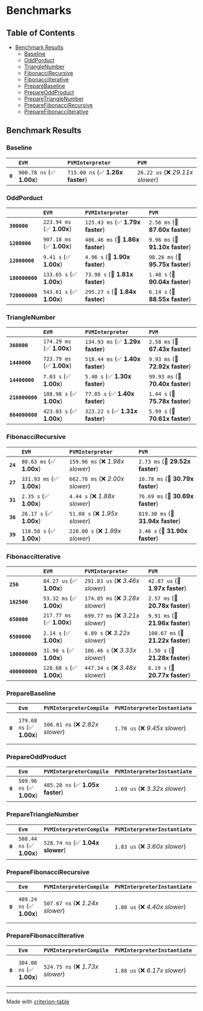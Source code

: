 # Benchmarks

## Table of Contents

- [Benchmark Results](#benchmark-results)
    - [Baseline](#baseline)
    - [OddPorduct](#oddporduct)
    - [TriangleNumber](#trianglenumber)
    - [FibonacciRecursive](#fibonaccirecursive)
    - [FibonacciIterative](#fibonacciiterative)
    - [PrepareBaseline](#preparebaseline)
    - [PrepareOddProduct](#prepareoddproduct)
    - [PrepareTriangleNumber](#preparetrianglenumber)
    - [PrepareFibonacciRecursive](#preparefibonaccirecursive)
    - [PrepareFibonacciIterative](#preparefibonacciiterative)

## Benchmark Results

### Baseline

|         | `EVM`                     | `PVMInterpreter`                 | `PVM`                             |
|:--------|:--------------------------|:---------------------------------|:--------------------------------- |
| **`0`** | `900.78 ns` (✅ **1.00x**) | `715.00 ns` (✅ **1.26x faster**) | `26.22 us` (❌ *29.11x slower*)    |

### OddPorduct

|                 | `EVM`                     | `PVMInterpreter`                 | `PVM`                             |
|:----------------|:--------------------------|:---------------------------------|:--------------------------------- |
| **`300000`**    | `223.94 ms` (✅ **1.00x**) | `125.43 ms` (✅ **1.79x faster**) | `2.56 ms` (🚀 **87.60x faster**)   |
| **`1200000`**   | `907.18 ms` (✅ **1.00x**) | `486.46 ms` (🚀 **1.86x faster**) | `9.96 ms` (🚀 **91.10x faster**)   |
| **`12000000`**  | `9.41 s` (✅ **1.00x**)    | `4.96 s` (🚀 **1.90x faster**)    | `98.26 ms` (🚀 **95.75x faster**)  |
| **`180000000`** | `133.65 s` (✅ **1.00x**)  | `73.98 s` (🚀 **1.81x faster**)   | `1.48 s` (🚀 **90.04x faster**)    |
| **`720000000`** | `543.61 s` (✅ **1.00x**)  | `295.27 s` (🚀 **1.84x faster**)  | `6.14 s` (🚀 **88.55x faster**)    |

### TriangleNumber

|                 | `EVM`                     | `PVMInterpreter`                 | `PVM`                             |
|:----------------|:--------------------------|:---------------------------------|:--------------------------------- |
| **`360000`**    | `174.29 ms` (✅ **1.00x**) | `134.93 ms` (✅ **1.29x faster**) | `2.58 ms` (🚀 **67.43x faster**)   |
| **`1440000`**   | `723.79 ms` (✅ **1.00x**) | `518.44 ms` (✅ **1.40x faster**) | `9.93 ms` (🚀 **72.92x faster**)   |
| **`14400000`**  | `7.03 s` (✅ **1.00x**)    | `5.40 s` (✅ **1.30x faster**)    | `99.93 ms` (🚀 **70.40x faster**)  |
| **`216000000`** | `108.98 s` (✅ **1.00x**)  | `77.85 s` (✅ **1.40x faster**)   | `1.44 s` (🚀 **75.78x faster**)    |
| **`864000000`** | `423.03 s` (✅ **1.00x**)  | `323.22 s` (✅ **1.31x faster**)  | `5.99 s` (🚀 **70.61x faster**)    |

### FibonacciRecursive

|          | `EVM`                     | `PVMInterpreter`                 | `PVM`                              |
|:---------|:--------------------------|:---------------------------------|:---------------------------------- |
| **`24`** | `80.63 ms` (✅ **1.00x**)  | `159.96 ms` (❌ *1.98x slower*)   | `2.73 ms` (🚀 **29.52x faster**)    |
| **`27`** | `331.93 ms` (✅ **1.00x**) | `662.76 ms` (❌ *2.00x slower*)   | `10.78 ms` (🚀 **30.79x faster**)   |
| **`31`** | `2.35 s` (✅ **1.00x**)    | `4.44 s` (❌ *1.88x slower*)      | `76.69 ms` (🚀 **30.69x faster**)   |
| **`36`** | `26.17 s` (✅ **1.00x**)   | `51.08 s` (❌ *1.95x slower*)     | `819.30 ms` (🚀 **31.94x faster**)  |
| **`39`** | `110.50 s` (✅ **1.00x**)  | `220.00 s` (❌ *1.99x slower*)    | `3.46 s` (🚀 **31.90x faster**)     |

### FibonacciIterative

|                 | `EVM`                     | `PVMInterpreter`                 | `PVM`                              |
|:----------------|:--------------------------|:---------------------------------|:---------------------------------- |
| **`256`**       | `84.27 us` (✅ **1.00x**)  | `291.83 us` (❌ *3.46x slower*)   | `42.87 us` (🚀 **1.97x faster**)    |
| **`162500`**    | `53.32 ms` (✅ **1.00x**)  | `174.85 ms` (❌ *3.28x slower*)   | `2.57 ms` (🚀 **20.78x faster**)    |
| **`650000`**    | `217.77 ms` (✅ **1.00x**) | `699.77 ms` (❌ *3.21x slower*)   | `9.91 ms` (🚀 **21.96x faster**)    |
| **`6500000`**   | `2.14 s` (✅ **1.00x**)    | `6.89 s` (❌ *3.22x slower*)      | `100.67 ms` (🚀 **21.22x faster**)  |
| **`100000000`** | `31.96 s` (✅ **1.00x**)   | `106.46 s` (❌ *3.33x slower*)    | `1.50 s` (🚀 **21.28x faster**)     |
| **`400000000`** | `128.68 s` (✅ **1.00x**)  | `447.34 s` (❌ *3.48x slower*)    | `6.19 s` (🚀 **20.77x faster**)     |

### PrepareBaseline

|         | `Evm`                     | `PVMInterpreterCompile`          | `PVMInterpreterInstantiate`          | `PVMCompile`                      | `PVMInstantiate`                   |
|:--------|:--------------------------|:---------------------------------|:-------------------------------------|:----------------------------------|:---------------------------------- |
| **`0`** | `179.68 ns` (✅ **1.00x**) | `506.01 ns` (❌ *2.82x slower*)   | `1.70 us` (❌ *9.45x slower*)         | `29.44 us` (❌ *163.87x slower*)   | `69.01 us` (❌ *384.08x slower*)    |

### PrepareOddProduct

|         | `Evm`                     | `PVMInterpreterCompile`          | `PVMInterpreterInstantiate`          | `PVMCompile`                     | `PVMInstantiate`                   |
|:--------|:--------------------------|:---------------------------------|:-------------------------------------|:---------------------------------|:---------------------------------- |
| **`0`** | `509.96 ns` (✅ **1.00x**) | `485.20 ns` (✅ **1.05x faster**) | `1.69 us` (❌ *3.32x slower*)         | `29.88 us` (❌ *58.59x slower*)   | `70.20 us` (❌ *137.66x slower*)    |

### PrepareTriangleNumber

|         | `Evm`                     | `PVMInterpreterCompile`          | `PVMInterpreterInstantiate`          | `PVMCompile`                     | `PVMInstantiate`                   |
|:--------|:--------------------------|:---------------------------------|:-------------------------------------|:---------------------------------|:---------------------------------- |
| **`0`** | `508.44 ns` (✅ **1.00x**) | `528.74 ns` (✅ **1.04x slower**) | `1.83 us` (❌ *3.60x slower*)         | `50.81 us` (❌ *99.94x slower*)   | `68.37 us` (❌ *134.48x slower*)    |

### PrepareFibonacciRecursive

|         | `Evm`                     | `PVMInterpreterCompile`          | `PVMInterpreterInstantiate`          | `PVMCompile`                      | `PVMInstantiate`                   |
|:--------|:--------------------------|:---------------------------------|:-------------------------------------|:----------------------------------|:---------------------------------- |
| **`0`** | `409.24 ns` (✅ **1.00x**) | `507.67 ns` (❌ *1.24x slower*)   | `1.80 us` (❌ *4.40x slower*)         | `46.24 us` (❌ *112.99x slower*)   | `69.06 us` (❌ *168.76x slower*)    |

### PrepareFibonacciIterative

|         | `Evm`                     | `PVMInterpreterCompile`          | `PVMInterpreterInstantiate`          | `PVMCompile`                      | `PVMInstantiate`                   |
|:--------|:--------------------------|:---------------------------------|:-------------------------------------|:----------------------------------|:---------------------------------- |
| **`0`** | `304.00 ns` (✅ **1.00x**) | `524.75 ns` (❌ *1.73x slower*)   | `1.88 us` (❌ *6.17x slower*)         | `43.50 us` (❌ *143.11x slower*)   | `66.82 us` (❌ *219.80x slower*)    |

---
Made with [criterion-table](https://github.com/nu11ptr/criterion-table)

